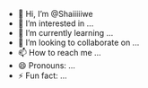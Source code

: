 - 👋 Hi, I’m @Shaiiiiiwe
- 👀 I’m interested in ...
- 🌱 I’m currently learning ...
- 💞️ I’m looking to collaborate on ...
- 📫 How to reach me ...
- 😄 Pronouns: ...
- ⚡ Fun fact: ...

<!---
Shaiiiiiwe/Shaiiiiiwe is a ✨ special ✨ repository because its `README.md` (this file) appears on your GitHub profile.
You can click the Preview link to take a look at your changes.
--->
